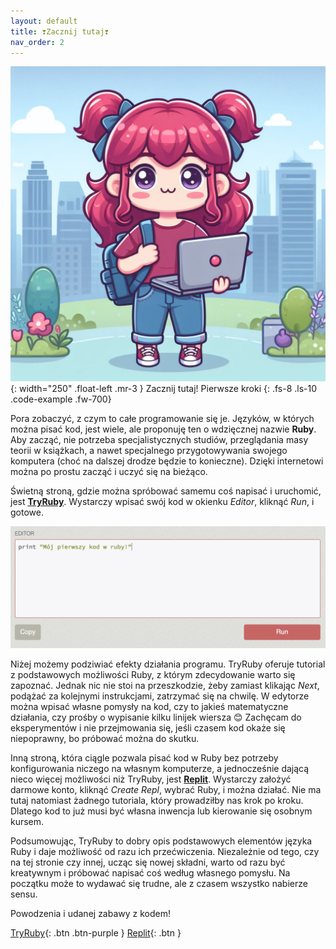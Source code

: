 ```yaml
---
layout: default
title: ❣️Zacznij tutaj❣️
nav_order: 2
---
```

![](../images/intros/starthere.jpg){: width="250" .float-left .mr-3 }
Zacznij tutaj! Pierwsze kroki
{: .fs-8 .ls-10 .code-example .fw-700}

Pora zobaczyć, z czym to całe programowanie się je. Języków, w których można pisać kod, jest wiele, ale proponuję ten o wdzięcznej nazwie **Ruby**. Aby zacząć, nie potrzeba specjalistycznych studiów, przeglądania masy teorii w książkach, a nawet specjalnego przygotowywania swojego komputera (choć na dalszej drodze będzie to konieczne). Dzięki internetowi można po prostu zacząć i uczyć się na bieżąco.

Świetną stroną, gdzie można spróbować samemu coś napisać i uruchomić, jest **[TryRuby](https://try.ruby-lang.org/)**. Wystarczy wpisać swój kod w okienku _Editor_, kliknąć _Run_, i gotowe.

![](../images/content/tryruby.png)

Niżej możemy podziwiać efekty działania programu. TryRuby oferuje tutorial z podstawowych możliwości Ruby, z którym zdecydowanie warto się zapoznać. Jednak nic nie stoi na przeszkodzie, żeby zamiast klikając _Next_, podążać za kolejnymi instrukcjami, zatrzymać się na chwilę. W edytorze można wpisać własne pomysły na kod, czy to jakieś matematyczne działania, czy prośby o wypisanie kilku linijek wiersza 😊 Zachęcam do eksperymentów i nie przejmowania się, jeśli czasem kod okaże się niepoprawny, bo próbować można do skutku.

Inną stroną, która ciągle pozwala pisać kod w Ruby bez potrzeby konfigurowania niczego na własnym komputerze, a jednocześnie dającą nieco więcej możliwości niż TryRuby, jest **[Replit](https://replit.com/languages/ruby)**. Wystarczy założyć darmowe konto, kliknąć _Create Repl_, wybrać Ruby, i można działać. Nie ma tutaj natomiast żadnego tutoriala, który prowadziłby nas krok po kroku. Dlatego kod to już musi być własna inwencja lub kierowanie się osobnym kursem.

Podsumowując, TryRuby to dobry opis podstawowych elementów języka Ruby i daje możliwość od razu ich przećwiczenia. Niezależnie od tego, czy na tej stronie czy innej, ucząc się nowej składni, warto od razu być kreatywnym i próbować napisać coś według własnego pomysłu. Na początku może to wydawać się trudne, ale z czasem wszystko nabierze sensu.

Powodzenia i udanej zabawy z kodem!

[TryRuby](https://try.ruby-lang.org/){: .btn .btn-purple }
[Replit](https://replit.com/languages/ruby){: .btn }